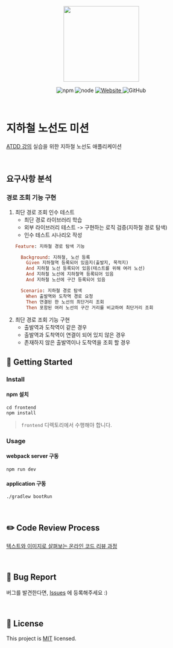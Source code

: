 <p align="center">
    <img width="200px;" src="https://raw.githubusercontent.com/woowacourse/atdd-subway-admin-frontend/master/images/main_logo.png"/>
</p>
<p align="center">
  <img alt="npm" src="https://img.shields.io/badge/npm-%3E%3D%205.5.0-blue">
  <img alt="node" src="https://img.shields.io/badge/node-%3E%3D%209.3.0-blue">
  <a href="https://edu.nextstep.camp/c/R89PYi5H" alt="nextstep atdd">
    <img alt="Website" src="https://img.shields.io/website?url=https%3A%2F%2Fedu.nextstep.camp%2Fc%2FR89PYi5H">
  </a>
  <img alt="GitHub" src="https://img.shields.io/github/license/next-step/atdd-subway-service">
</p>

<br>

# 지하철 노선도 미션
[ATDD 강의](https://edu.nextstep.camp/c/R89PYi5H) 실습을 위한 지하철 노선도 애플리케이션

<br>

## 요구사항 분석

### 경로 조회 기능 구현

1. 최단 경로 조회 인수 테스트
   *  최단 경로 라이브러리 학습
   *  외부 라이브러리 테스트 -> 구현하는 로직 검증(지하철 경로 탐색)
   *  인수 테스트 시나리오 작성
    ```ruby
    Feature: 지하철 경로 탐색 기능
    
      Background: 지하철, 노선 등록
        Given 지하철역 등록되어 있음지(출발지, 목적지)
        And 지하철 노선 등록되어 있음(테스트를 위해 여러 노선)
        And 지하철 노선에 지하철역 등록되어 있음
        And 지하철 노선에 구간 등록되어 있음
    
      Scenario: 지하철 경로 탐색
        When 출발역와 도착역 경로 요청
        Then 연결된 한 노선의 최단거리 조회
        Then 포함된 여러 노선의 구간 거리를 비교하여 최단거리 조회
     ```
2. 최단 경로 조회 기능 구현
   * 출발역과 도착역이 같은 경우
   * 출발역과 도착역이 연결이 되어 있지 않은 경우
   * 존재하지 않은 출발역이나 도착역을 조회 할 경우

## 🚀 Getting Started

### Install
#### npm 설치
```
cd frontend
npm install
```
> `frontend` 디렉토리에서 수행해야 합니다.

### Usage
#### webpack server 구동
```
npm run dev
```
#### application 구동
```
./gradlew bootRun
```
<br>

## ✏️ Code Review Process
[텍스트와 이미지로 살펴보는 온라인 코드 리뷰 과정](https://github.com/next-step/nextstep-docs/tree/master/codereview)

<br>

## 🐞 Bug Report

버그를 발견한다면, [Issues](https://github.com/next-step/atdd-subway-service/issues) 에 등록해주세요 :)

<br>

## 📝 License

This project is [MIT](https://github.com/next-step/atdd-subway-service/blob/master/LICENSE.md) licensed.
